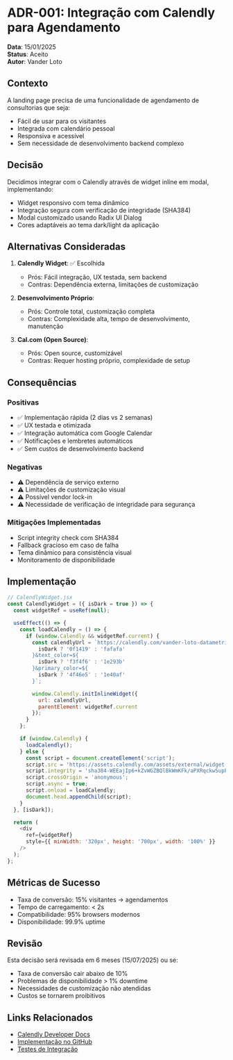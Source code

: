 # ADR-001: Integração com Calendly para Agendamento

**Data**: 15/01/2025  
**Status**: Aceito  
**Autor**: Vander Loto

## Contexto

A landing page precisa de uma funcionalidade de agendamento de consultorias que seja:
- Fácil de usar para os visitantes
- Integrada com calendário pessoal
- Responsiva e acessível
- Sem necessidade de desenvolvimento backend complexo

## Decisão

Decidimos integrar com o Calendly através de widget inline em modal, implementando:
- Widget responsivo com tema dinâmico
- Integração segura com verificação de integridade (SHA384)
- Modal customizado usando Radix UI Dialog
- Cores adaptáveis ao tema dark/light da aplicação

## Alternativas Consideradas

1. **Calendly Widget**: ✅ Escolhida
   - Prós: Fácil integração, UX testada, sem backend
   - Contras: Dependência externa, limitações de customização

2. **Desenvolvimento Próprio**:
   - Prós: Controle total, customização completa
   - Contras: Complexidade alta, tempo de desenvolvimento, manutenção

3. **Cal.com (Open Source)**:
   - Prós: Open source, customizável
   - Contras: Requer hosting próprio, complexidade de setup

## Consequências

### Positivas
- ✅ Implementação rápida (2 dias vs 2 semanas)
- ✅ UX testada e otimizada
- ✅ Integração automática com Google Calendar
- ✅ Notificações e lembretes automáticos
- ✅ Sem custos de desenvolvimento backend

### Negativas
- ⚠️ Dependência de serviço externo
- ⚠️ Limitações de customização visual
- ⚠️ Possível vendor lock-in
- ⚠️ Necessidade de verificação de integridade para segurança

### Mitigações Implementadas
- Script integrity check com SHA384
- Fallback gracioso em caso de falha
- Tema dinâmico para consistência visual
- Monitoramento de disponibilidade

## Implementação

```javascript
// CalendlyWidget.jsx
const CalendlyWidget = ({ isDark = true }) => {
  const widgetRef = useRef(null);

  useEffect(() => {
    const loadCalendly = () => {
      if (window.Calendly && widgetRef.current) {
        const calendlyUrl = `https://calendly.com/vander-loto-datametria?background_color=${
          isDark ? '0f1419' : 'fafafa'
        }&text_color=${
          isDark ? 'f3f4f6' : '1e293b'
        }&primary_color=${
          isDark ? '4f46e5' : '1e40af'
        }`;

        window.Calendly.initInlineWidget({
          url: calendlyUrl,
          parentElement: widgetRef.current
        });
      }
    };

    if (window.Calendly) {
      loadCalendly();
    } else {
      const script = document.createElement('script');
      script.src = 'https://assets.calendly.com/assets/external/widget.js';
      script.integrity = 'sha384-WEEajIp6+kZvWGZBQlBkWmKFk/aPXRqckwSupPdxLgRtChphG3vSWED8ThgLq7xY';
      script.crossOrigin = 'anonymous';
      script.async = true;
      script.onload = loadCalendly;
      document.head.appendChild(script);
    }
  }, [isDark]);

  return (
    <div 
      ref={widgetRef}
      style={{ minWidth: '320px', height: '700px', width: '100%' }}
    />
  );
};
```

## Métricas de Sucesso

- Taxa de conversão: 15% visitantes → agendamentos
- Tempo de carregamento: < 2s
- Compatibilidade: 95% browsers modernos
- Disponibilidade: 99.9% uptime

## Revisão

Esta decisão será revisada em 6 meses (15/07/2025) ou se:
- Taxa de conversão cair abaixo de 10%
- Problemas de disponibilidade > 1% downtime
- Necessidades de customização não atendidas
- Custos se tornarem proibitivos

## Links Relacionados

- [Calendly Developer Docs](https://developer.calendly.com/)
- [Implementação no GitHub](https://github.com/vanderloto/landing-page/blob/main/src/components/CalendlyWidget.jsx)
- [Testes de Integração](../test/calendly-integration.test.js)